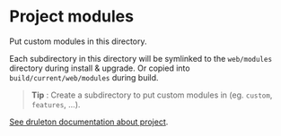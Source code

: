 # Project modules
Put custom modules in this directory.

Each subdirectory in this directory will be symlinked to the
`web/modules` directory during install & upgrade. Or copied into
`build/current/web/modules` during build.

> **Tip** : Create a subdirectory to put custom modules in (eg. `custom`,
`features`, ...).

[See druleton documentation about project][link-project].



[link-project]: ../../bin/docs/project.md
